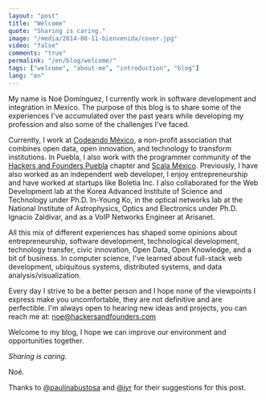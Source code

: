 ```yaml
---
layout: "post"
title: "Welcome"
quote: "Sharing is caring."
image: "/media/2014-08-11-bienvenida/cover.jpg"
video: "false"
comments: "true"
permalink: "/en/blog/welcome/"
tags: ["welcome", "about-me", "introduction", "blog"]
lang: "en"
---
```


My name is Noé Domínguez, I currently work in software development and integration in Mexico.
The purpose of this blog is to share some of the experiences I've accumulated over the past years while developing my profession and also some of the challenges I've faced.

Currently, I work at [Codeando México](http://www.codeandomexico.org), a non-profit association that combines open data, open innovation, and technology to transform institutions.
In Puebla, I also work with the programmer community of the [Hackers and Founders Puebla](http://www.hfpuebla.org) chapter and [Scala México](http://www.scala.org.mx).
Previously, I have also worked as an independent web developer, I enjoy entrepreneurship and have worked at startups like Boletia Inc. I also collaborated for the Web Development lab at the Korea Advanced Institute of Science and Technology under Ph.D. In-Young Ko, in the optical networks lab at the National Institute of Astrophysics, Optics and Electronics under Ph.D. Ignacio Zaldívar, and as a VoIP Networks Engineer at Arisanet.

All this mix of different experiences has shaped some opinions about entrepreneurship, software development, technological development, technology transfer, civic innovation, Open Data, Open Knowledge, and a bit of business. In computer science, I've learned about full-stack web development, ubiquitous systems, distributed systems, and data analysis/visualization.

Every day I strive to be a better person and I hope none of the viewpoints I express make you uncomfortable, they are not definitive and are perfectible. I'm always open to hearing new ideas and projects, you can reach me at: [noe@hackersandfounders.com](mailto:noe@hackersandfounders.com)

Welcome to my blog, I hope we can improve our environment and opportunities together.

<cite>Sharing is caring.</cite>


Noé.

Thanks to [@paulinabustosa](http://www.twitter.com/paulinabustosa) and [@jyr](http://www.twitter.com/jyr) for their suggestions for this post.
